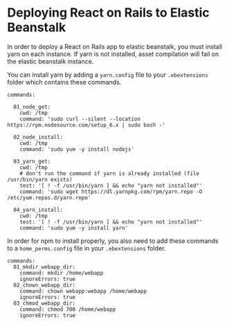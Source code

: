# Deploying React on Rails to Elastic Beanstalk

In order to deploy a React on Rails app to elastic beanstalk, you must install yarn on each instance.
If yarn is not installed, asset compilation will fail on the elastic beanstalk instance.

You can install yarn by adding a `yarn.config` file to your `.ebextensions` folder which contains these commands.

```
commands:

  01_node_get:
    cwd: /tmp
    command: 'sudo curl --silent --location https://rpm.nodesource.com/setup_6.x | sudo bash -'

  02_node_install:
    cwd: /tmp
    command: 'sudo yum -y install nodejs'

  03_yarn_get:
    cwd: /tmp
    # don't run the command if yarn is already installed (file /usr/bin/yarn exists)
    test: '[ ! -f /usr/bin/yarn ] && echo "yarn not installed"'
    command: 'sudo wget https://dl.yarnpkg.com/rpm/yarn.repo -O /etc/yum.repos.d/yarn.repo'

  04_yarn_install:
    cwd: /tmp
    test: '[ ! -f /usr/bin/yarn ] && echo "yarn not installed"'
    command: 'sudo yum -y install yarn'

```

In order for npm to install properly, you also need to add these commands to a `home_perms.config` file in your `.ebextensions`  folder.

```
commands:
  01_mkdir_webapp_dir:
    command: mkdir /home/webapp
    ignoreErrors: true
  02_chown_webapp_dir:
    command: chown webapp:webapp /home/webapp
    ignoreErrors: true
  03_chmod_webapp_dir:
    command: chmod 700 /home/webapp
    ignoreErrors: true
```
